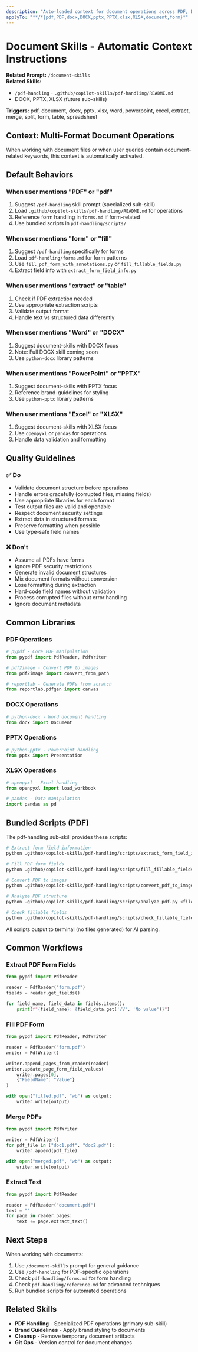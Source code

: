 ```yaml
---
description: "Auto-loaded context for document operations across PDF, DOCX, PPTX, and XLSX formats"
applyTo: "**/*{pdf,PDF,docx,DOCX,pptx,PPTX,xlsx,XLSX,document,form}*"
---
```


# Document Skills - Automatic Context Instructions

**Related Prompt:** `/document-skills`  
**Related Skills:** 
- `/pdf-handling` - `.github/copilot-skills/pdf-handling/README.md`
- DOCX, PPTX, XLSX (future sub-skills)

**Triggers:** pdf, document, docx, pptx, xlsx, word, powerpoint, excel, extract, merge, split, form, table, spreadsheet

## Context: Multi-Format Document Operations

When working with document files or when user queries contain document-related keywords, this context is automatically activated.

## Default Behaviors

### When user mentions "PDF" or "pdf"
1. Suggest `/pdf-handling` skill prompt (specialized sub-skill)
2. Load `.github/copilot-skills/pdf-handling/README.md` for operations
3. Reference form handling in `forms.md` if form-related
4. Use bundled scripts in `pdf-handling/scripts/`

### When user mentions "form" or "fill"
1. Suggest `/pdf-handling` specifically for forms
2. Load `pdf-handling/forms.md` for form patterns
3. Use `fill_pdf_form_with_annotations.py` or `fill_fillable_fields.py`
4. Extract field info with `extract_form_field_info.py`

### When user mentions "extract" or "table"
1. Check if PDF extraction needed
2. Use appropriate extraction scripts
3. Validate output format
4. Handle text vs structured data differently

### When user mentions "Word" or "DOCX"
1. Suggest document-skills with DOCX focus
2. Note: Full DOCX skill coming soon
3. Use `python-docx` library patterns

### When user mentions "PowerPoint" or "PPTX"
1. Suggest document-skills with PPTX focus
2. Reference brand-guidelines for styling
3. Use `python-pptx` library patterns

### When user mentions "Excel" or "XLSX"
1. Suggest document-skills with XLSX focus
2. Use `openpyxl` or `pandas` for operations
3. Handle data validation and formatting

## Quality Guidelines

### ✅ Do
- Validate document structure before operations
- Handle errors gracefully (corrupted files, missing fields)
- Use appropriate libraries for each format
- Test output files are valid and openable
- Respect document security settings
- Extract data in structured formats
- Preserve formatting when possible
- Use type-safe field names

### ❌ Don't
- Assume all PDFs have forms
- Ignore PDF security restrictions
- Generate invalid document structures
- Mix document formats without conversion
- Lose formatting during extraction
- Hard-code field names without validation
- Process corrupted files without error handling
- Ignore document metadata

## Common Libraries

### PDF Operations
```python
# pypdf - Core PDF manipulation
from pypdf import PdfReader, PdfWriter

# pdf2image - Convert PDF to images
from pdf2image import convert_from_path

# reportlab - Generate PDFs from scratch
from reportlab.pdfgen import canvas
```

### DOCX Operations
```python
# python-docx - Word document handling
from docx import Document
```

### PPTX Operations
```python
# python-pptx - PowerPoint handling
from pptx import Presentation
```

### XLSX Operations
```python
# openpyxl - Excel handling
from openpyxl import load_workbook

# pandas - Data manipulation
import pandas as pd
```

## Bundled Scripts (PDF)

The pdf-handling sub-skill provides these scripts:

```bash
# Extract form field information
python .github/copilot-skills/pdf-handling/scripts/extract_form_field_info.py <file>

# Fill PDF form fields
python .github/copilot-skills/pdf-handling/scripts/fill_fillable_fields.py <file> <fields>

# Convert PDF to images
python .github/copilot-skills/pdf-handling/scripts/convert_pdf_to_images.py <file>

# Analyze PDF structure
python .github/copilot-skills/pdf-handling/scripts/analyze_pdf.py <file>

# Check fillable fields
python .github/copilot-skills/pdf-handling/scripts/check_fillable_fields.py <file>
```

All scripts output to terminal (no files generated) for AI parsing.

## Common Workflows

### Extract PDF Form Fields
```python
from pypdf import PdfReader

reader = PdfReader("form.pdf")
fields = reader.get_fields()

for field_name, field_data in fields.items():
    print(f"{field_name}: {field_data.get('/V', 'No value')}")
```

### Fill PDF Form
```python
from pypdf import PdfReader, PdfWriter

reader = PdfReader("form.pdf")
writer = PdfWriter()

writer.append_pages_from_reader(reader)
writer.update_page_form_field_values(
    writer.pages[0],
    {"FieldName": "Value"}
)

with open("filled.pdf", "wb") as output:
    writer.write(output)
```

### Merge PDFs
```python
from pypdf import PdfWriter

writer = PdfWriter()
for pdf_file in ["doc1.pdf", "doc2.pdf"]:
    writer.append(pdf_file)

with open("merged.pdf", "wb") as output:
    writer.write(output)
```

### Extract Text
```python
from pypdf import PdfReader

reader = PdfReader("document.pdf")
text = ""
for page in reader.pages:
    text += page.extract_text()
```

## Next Steps

When working with documents:
1. Use `/document-skills` prompt for general guidance
2. Use `/pdf-handling` for PDF-specific operations
3. Check `pdf-handling/forms.md` for form handling
4. Check `pdf-handling/reference.md` for advanced techniques
5. Run bundled scripts for automated operations

## Related Skills

- **PDF Handling** - Specialized PDF operations (primary sub-skill)
- **Brand Guidelines** - Apply brand styling to documents
- **Cleanup** - Remove temporary document artifacts
- **Git Ops** - Version control for document changes
